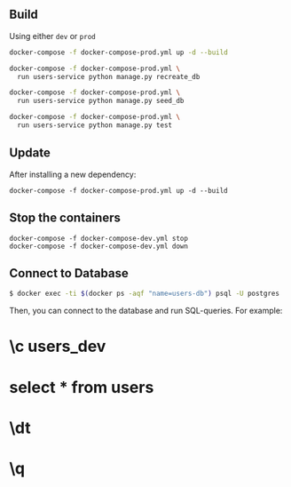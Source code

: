 ## Build

Using either `dev` or `prod`
``` bash
docker-compose -f docker-compose-prod.yml up -d --build

docker-compose -f docker-compose-prod.yml \
  run users-service python manage.py recreate_db

docker-compose -f docker-compose-prod.yml \
  run users-service python manage.py seed_db

docker-compose -f docker-compose-prod.yml \
  run users-service python manage.py test
```
## Update

After installing a new dependency:
```
docker-compose -f docker-compose-prod.yml up -d --build
```

## Stop the containers

```
docker-compose -f docker-compose-dev.yml stop
docker-compose -f docker-compose-dev.yml down
```

## Connect to Database

``` bash
$ docker exec -ti $(docker ps -aqf "name=users-db") psql -U postgres
```
Then, you can connect to the database and run SQL-queries. For example:
# \c users_dev
# select * from users
# \dt
# \q
```